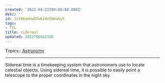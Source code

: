 ```yaml
---
created: '2022-04-22T00:00:00.000Z'
desc: ''
id: 1s30bqmhw55w6z4n50makyk
tags:
- TIL
title: sidereal
updated: 1652786932190
---
```

   
Topics::  [Astronomy](/not_created.md)   
   
   
---   
   
Sidereal time is a timekeeping system that astronomers use to locate celestial objects. Using sidereal time, it is possible to easily point a telescope to the proper coordinates in the night sky.